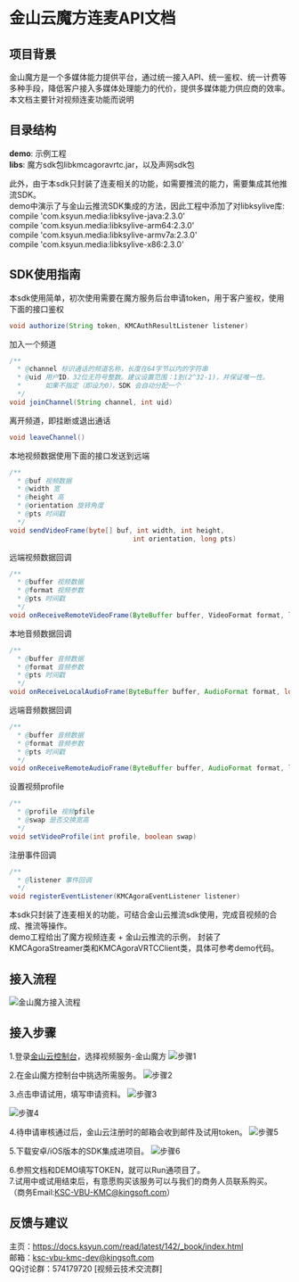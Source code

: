 # 金山云魔方连麦API文档

## 项目背景
金山魔方是一个多媒体能力提供平台，通过统一接入API、统一鉴权、统一计费等多种手段，降低客户接入多媒体处理能力的代价，提供多媒体能力供应商的效率。  
本文档主要针对视频连麦功能而说明

## 目录结构
**demo**: 示例工程  
**libs**: 魔方sdk包libkmcagoravrtc.jar，以及声网sdk包

此外，由于本sdk只封装了连麦相关的功能，如需要推流的能力，需要集成其他推流SDK。  
demo中演示了与金山云推流SDK集成的方法，因此工程中添加了对libksylive库:  
compile 'com.ksyun.media:libksylive-java:2.3.0'  
compile 'com.ksyun.media:libksylive-arm64:2.3.0'  
compile 'com.ksyun.media:libksylive-armv7a:2.3.0'  
compile 'com.ksyun.media:libksylive-x86:2.3.0'  

## SDK使用指南

本sdk使用简单，初次使用需要在魔方服务后台申请token，用于客户鉴权，使用下面的接口鉴权
```java
void authorize(String token, KMCAuthResultListener listener)
```

加入一个频道

```java
/**
  * @channel 标识通话的频道名称，长度在64字节以内的字符串
  * @uid 用户ID，32位无符号整数。建议设置范围：1到(2^32-1)，并保证唯一性。
  *      如果不指定（即设为0），SDK 会自动分配一个
  */
void joinChannel(String channel, int uid)
```

离开频道，即挂断或退出通话

```java
void leaveChannel()
```

本地视频数据使用下面的接口发送到远端

```java
/**
  * @buf 视频数据
  * @width 宽
  * @height 高
  * @orientation 旋转角度
  * @pts 时间戳
  */
void sendVideoFrame(byte[] buf, int width, int height,
                               int orientation, long pts)
```

远端视频数据回调

```java
/**
  * @buffer 视频数据
  * @format 视频参数
  * @pts 时间戳
  */
void onReceiveRemoteVideoFrame(ByteBuffer buffer, VideoFormat format, long pts)
```

本地音频数据回调

```java
/**
  * @buffer 音频数据
  * @format 音频参数
  * @pts 时间戳
  */
void onReceiveLocalAudioFrame(ByteBuffer buffer, AudioFormat format, long pts)
```


远端音频数据回调

```java
/**
  * @buffer 音频数据
  * @format 音频参数
  * @pts 时间戳
  */
void onReceiveRemoteAudioFrame(ByteBuffer buffer, AudioFormat format, long pts) 
```

设置视频profile
```java
/**
  * @profile 视频pfile
  * @swap 是否交换宽高
  */
void setVideoProfile(int profile, boolean swap) 
```

注册事件回调

```java
/**
  * @listener 事件回调
  */
void registerEventListener(KMCAgoraEventListener listener)
```

本sdk只封装了连麦相关的功能，可结合金山云推流sdk使用，完成音视频的合成、推流等操作。  
demo工程给出了魔方视频连麦 + 金山云推流的示例， 封装了KMCAgoraStreamer类和KMCAgoraVRTCClient类，具体可参考demo代码。

## 接入流程
![金山魔方接入流程](https://raw.githubusercontent.com/wiki/ksvcmc/KMCSTFilter_Android/all.jpg "金山魔方接入流程")
## 接入步骤  
1.登录[金山云控制台]( https://console.ksyun.com)，选择视频服务-金山魔方
![步骤1](https://raw.githubusercontent.com/wiki/ksvcmc/KMCSTFilter_Android/step1.png "接入步骤1")

2.在金山魔方控制台中挑选所需服务。
![步骤2](https://raw.githubusercontent.com/wiki/ksvcmc/KMCSTFilter_Android/step2.png "接入步骤2")

3.点击申请试用，填写申请资料。
![步骤3](https://raw.githubusercontent.com/wiki/ksvcmc/KMCSTFilter_Android/step3.png "接入步骤3")

![步骤4](https://raw.githubusercontent.com/wiki/ksvcmc/KMCSTFilter_Android/step4.png "接入步骤4")

4.待申请审核通过后，金山云注册时的邮箱会收到邮件及试用token。
![步骤5](https://raw.githubusercontent.com/wiki/ksvcmc/KMCSTFilter_Android/step5.png "接入步骤5")

5.下载安卓/iOS版本的SDK集成进项目。
![步骤6](https://raw.githubusercontent.com/wiki/ksvcmc/KMCSTFilter_Android/step6.png "接入步骤6")

6.参照文档和DEMO填写TOKEN，就可以Run通项目了。  
7.试用中或试用结束后，有意愿购买该服务可以与我们的商务人员联系购买。  
（商务Email:KSC-VBU-KMC@kingsoft.com）

## 反馈与建议
主页：https://docs.ksyun.com/read/latest/142/_book/index.html  
邮箱：ksc-vbu-kmc-dev@kingsoft.com  
QQ讨论群：574179720 [视频云技术交流群]  
